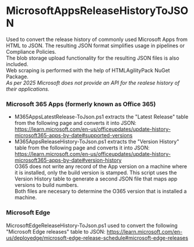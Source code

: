 # MicrosoftAppsReleaseHistoryToJSON
Used to convert the release history of commonly used Microsoft Apps from HTML to JSON. The resulting JSON format simplifies usage in pipelines or Compliance Policies.
<br>The blob storage  upload functionality for the resulting JSON files is also included.
<br>Web scraping is performed with the help of HTMLAgilityPack NuGet Package.
<br>*As per 2025 Microsoft does not provide an API for the realese history of their applications.*

### Microsoft 365 Apps (formerly known as Office 365)
* M365AppsLatestRelease-ToJson.ps1 extracts the "Latest Release" table from the following page and converts it into JSON:
https://learn.microsoft.com/en-us/officeupdates/update-history-microsoft365-apps-by-date#supported-versions
* M365AppsReleaseHistory-ToJson.ps1 extracts the "Version History" table from the following page and converts it into JSON:
https://learn.microsoft.com/en-us/officeupdates/update-history-microsoft365-apps-by-date#version-history
<br> O365 does not write any record of the App version on a machine where it is installed, only the build version is stamped. This script uses the Version History table to generate a second JSON file that maps app versions to build numbers.
<br> Both files are necesary to determine the O365 version that is installed a machine.

### Microsoft Edge
MicrosoftEdgeReleaseHistory-ToJson.ps1 used to convert the following "Microsoft Edge releases" table to JSON: https://learn.microsoft.com/en-us/deployedge/microsoft-edge-release-schedule#microsoft-edge-releases
<br><br>
